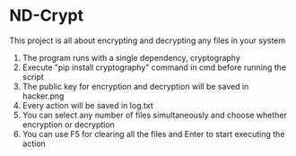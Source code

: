# ND-Crypt
This project is all about encrypting and decrypting any files in your system
1. The program runs with a single dependency, cryptography
2. Execute "pip install cryptography" command in cmd before running the script
3. The public key for encryption and decryption will be saved in hacker.png
4. Every action will be saved in log.txt
5. You can select any number of files simultaneously and choose whether encryption or decryption
6. You can use F5 for clearing all the files and Enter to start executing the action
